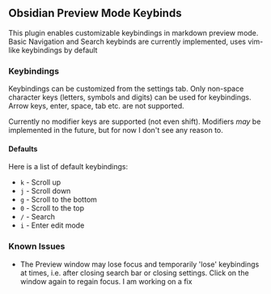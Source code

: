 ## Obsidian Preview Mode Keybinds

This plugin enables customizable keybindings in markdown preview mode. Basic Navigation and Search keybinds are currently implemented, uses vim-like keybindings by default

### Keybindings

Keybindings can be customized from the settings tab. Only non-space character keys (letters, symbols and digits) can be used for keybindings. Arrow keys, enter, space, tab etc. are not supported.

Currently no modifier keys are supported (not even shift). Modifiers *may* be implemented in the future, but for now I don't see any reason to.



#### Defaults

Here is a list of default keybindings:

- `k` - Scroll up
- `j` - Scroll down
- `g` - Scroll to the bottom
- `0` - Scroll to the top
- `/` - Search
- `i` - Enter edit mode

<!--### Installation

This plug-in is not yet in Obsidian's official community plugins store. If you wish to use this plugin, download the latest release zip file (preview-mode-keybinds-_version_.zip) from the [releases page](https://github.com/horriblename/preview-mode-keybinds-obsidian/releases), and extract the files into a new folder under `.obsidian/plugins` under the root of your vault folder.

Then, disable 'Safe mode' under 'Settings > Community plugins' and enable 'Preview Mode Keybinds'.


**For your safety, please verify yourself that a plugin is safe before installing it**-->

### Known Issues

- The Preview window may lose focus and temporarily 'lose' keybindings at times, i.e. after closing search bar or closing settings. Click on the window again to regain focus. I am working on a fix

